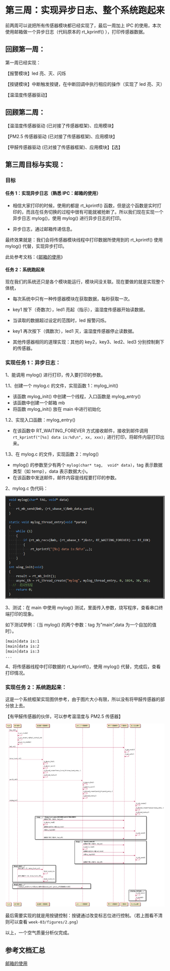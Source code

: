 # 第三周：实现异步日志、整个系统跑起来

前两周可以说把所有传感器模块都已经实现了，最后一周加上 IPC 的使用，本次使用邮箱做一个异步日志（代码原本的 rt_kprintf() ），打印传感器数据。

## 回顾第一周：

第一周已经实现：

【报警模块】led 亮、灭、闪烁

【按键模块】中断触发按键，在中断回调中执行相应的操作（实现了 led 亮、灭）

【温湿度传感器驱动】

## 回顾第二周：

【温湿度传感器驱动 (已对接了传感器框架)、应用模块】

【PM2.5 传感器驱动 (已对接了传感器框架)、应用模块】

【甲醛传感器驱动 (已对接了传感器框架)、应用模块】【选】

## 第三周目标与实现：

### 目标

#### 任务 1：实现异步日志（熟悉 IPC：邮箱的使用）

- 相信大家打印的时候，使用的都是 rt_kprintf() 函数，但是这个函数是实时打印的，而且在任务切换的过程中很有可能就被抢断了。所以我们现在实现一个异步日志 mylog()，使用 mylog() 进行异步日志的打印。

- 异步日志，通过邮箱传递信息。


最终效果就是：我们会将传感器模块线程中打印数据所使用到的 rt_kprintf() 使用 mylog() 代替，实现异步打印。

此处参考文档：《[邮箱的使用](https://www.rt-thread.org/document/site/programming-manual/ipc2/ipc2/#_2)》

#### 任务 2：系统跑起来

现在我们的系统还只是各个模块能运行，模块间没关联。现在要做的就是实现整个体统，

- 每次系统中只有一种传感器模块在获取数据，每秒获取一次。

- key1 按下（奇数次），led1 亮起（指示），温湿度传感器开始读数据。

- 当读取的数据超过设定的范围时，led 报警闪烁。

- key1 再次按下（偶数次），led1 灭，温湿度传感器停止读数据。

- 其他传感器相同的道理实现：其他的 key2，key3、led2、led3 分别控制剩下的传感器。


### 实现任务 1：异步日志：

1、能调用 mylog() 进行打印，传入要打印的参数。

 1.1、创建一个 mylog.c 的文件，实现函数 1：mylog_init()

- 该函数 mylog_init() 中创建一个线程，入口函数是 mylog_entry()
- 该函数中创建一个邮箱 mb
- 将函数 mylog_init() 放在 main 中进行初始化

1.2、实现入口函数：mylog_entry()

- 在该函数中 RT_WAITING_FOREVER 方式接收邮件，接收到邮件调用 `rt_kprintf("[%s] data is:%d\n", xx, xxx);` 进行打印，将邮件内容打印出来。

1.3、在 mylog.c 的文件，实现函数 2：mylog()

- mylog() 的参数至少有两个 `mylog(char* tag,  void* data)`，tag 表示数据类型（如 temp），data 表示数据大小。
- 在该函数中发送邮件，邮件内容是线程要打印的参数。


2、mylog.c 伪代码：

![img](figures/1.png)

3、测试：在 main 中使用 mylog() 测试，里面传入参数，烧写程序，查看串口终端打印的现象。

如下测试举例：（当 mylog() 的两个参数：tag 为”main”,data 为一个自加的值时）。

```
[main]data is:1
[main]data is:2
[main]data is:3
...
```

 4、将传感器线程中打印数据的 rt_kprintf()，使用 mylog() 代替，完成后，查看打印情况。

### 实现任务 2：系统跑起来：

这是一个系统框架实现图供参考，由于图片大小有限，所以没有将甲醛传感器的部分放上去。

【有甲醛传感器的伙伴，可以参考温湿度与 PM2.5 传感器】

![2](figures/2.jpg)



最后需要实现的就是用按键控制：按键通过改变标志位进行控制。（若上图看不清则可以查看  `week-03/figures/2.png`）

以上，一个空气质量分析仪完成。

## 参考文档汇总

[邮箱的使用](https://www.rt-thread.org/document/site/programming-manual/ipc2/ipc2/#_2)

